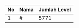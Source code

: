| No | Nama            | Jumlah Level |
|----|-----------------|--------------|
| 1  | #    |    5771        |

